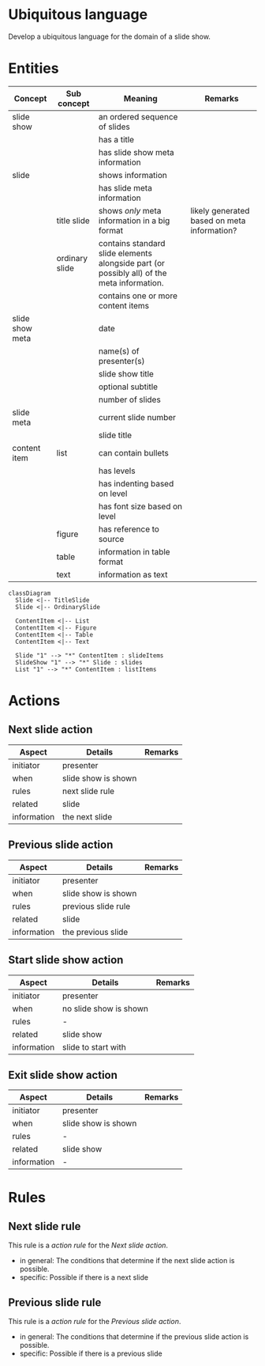 # Ubiquitous language

Develop a ubiquitous language for the domain of a slide show.

# Entities

| Concept | Sub concept | Meaning | Remarks |
|---------|-------------|---------|---------|
| slide show |  | an ordered sequence of slides |  |
|  |  | has a title |  |
|  |  | has slide show meta information |  |
| slide |  | shows information |  |
|  |  | has slide meta information |  |
|  | title slide | shows _only_ meta information in a big format | likely generated based on meta information? |
|  | ordinary slide | contains standard slide elements alongside part (or possibly all) of the meta information. |  |
|  |  | contains one or more content items |  |
| slide show meta | | date |
|  |  | name(s) of presenter(s) |
|  |  | slide show title |
|  |  | optional subtitle |
|  |  | number of slides |
| slide meta |  | current slide number |  |
|  |  | slide title |  |
| content item | list | can contain bullets |  |
|  |  | has levels |  |
|  |  | has indenting based on level |  |
|  |  | has font size based on level |  |
|  | figure | has reference to source |  |
|  | table | information in table format |  |
|  | text | information as text |  |

```mermaid
classDiagram
  Slide <|-- TitleSlide
  Slide <|-- OrdinarySlide

  ContentItem <|-- List
  ContentItem <|-- Figure
  ContentItem <|-- Table 
  ContentItem <|-- Text

  Slide "1" --> "*" ContentItem : slideItems
  SlideShow "1" --> "*" Slide : slides
  List "1" --> "*" ContentItem : listItems
```

# Actions

## Next slide action

| Aspect | Details | Remarks |
|--------|---------|---------|
| initiator | presenter |  |
| when | slide show is shown | |
| rules | next slide rule |  |
| related | slide |  |
| information | the next slide |  |

## Previous slide action

| Aspect | Details | Remarks |
|--------|---------|---------|
| initiator | presenter |  |
| when | slide show is shown |  |
| rules | previous slide rule |  |
| related | slide |  |
| information | the previous slide |  |

## Start slide show action

| Aspect | Details | Remarks |
|--------|---------|---------|
| initiator | presenter |  |
| when | no slide show is shown |  |
| rules | \- |  |
| related | slide show |  |
| information | slide to start with |  |

## Exit slide show action

| Aspect | Details | Remarks |
|--------|---------|---------|
| initiator | presenter |  |
| when | slide show is shown |  |
| rules | \- |  |
| related | slide show |  |
| information | \- |  |

# Rules

## Next slide rule

This rule is a _action rule_ for the _Next slide action_.

- in general: The conditions that determine if the next slide action is possible.
- specific: Possible if there is a next slide

## Previous slide rule

This rule is a _action rule_ for the _Previous slide action_.

- in general: The conditions that determine if the previous slide action is possible.
- specific: Possible if there is a previous slide

